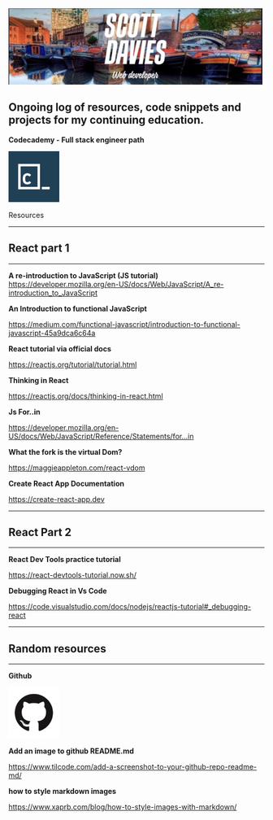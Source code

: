 <img src='images/photo.jpeg' width='500' height='150' alt='logo'/>


## Ongoing log of resources, code snippets and projects for my continuing education.


__Codecademy - Full stack engineer path__


<img src='images/codecademy.png' width='100' height='100' alt='codecademy logo'/>

Resources

---

<h2>React part 1</h2>

---

__A re-introduction to JavaScript (JS tutorial)__
https://developer.mozilla.org/en-US/docs/Web/JavaScript/A_re-introduction_to_JavaScript

__An Introduction to functional JavaScript__

https://medium.com/functional-javascript/introduction-to-functional-javascript-45a9dca6c64a

__React tutorial via official docs__

https://reactjs.org/tutorial/tutorial.html

__Thinking in React__

https://reactjs.org/docs/thinking-in-react.html

__Js For..in__

https://developer.mozilla.org/en-US/docs/Web/JavaScript/Reference/Statements/for...in

__What the fork is the virtual Dom?__

https://maggieappleton.com/react-vdom

__Create React App Documentation__

https://create-react-app.dev

---

## React Part 2

---

__React Dev Tools practice tutorial__

https://react-devtools-tutorial.now.sh/

__Debugging React in Vs Code__

https://code.visualstudio.com/docs/nodejs/reactjs-tutorial#_debugging-react

---

## Random resources

---

__Github__

<img src='images/github.png' width='100' height='100' alt='github logo'/>


__Add an image to github README.md__

https://www.tilcode.com/add-a-screenshot-to-your-github-repo-readme-md/

__how to style markdown images__

https://www.xaprb.com/blog/how-to-style-images-with-markdown/

